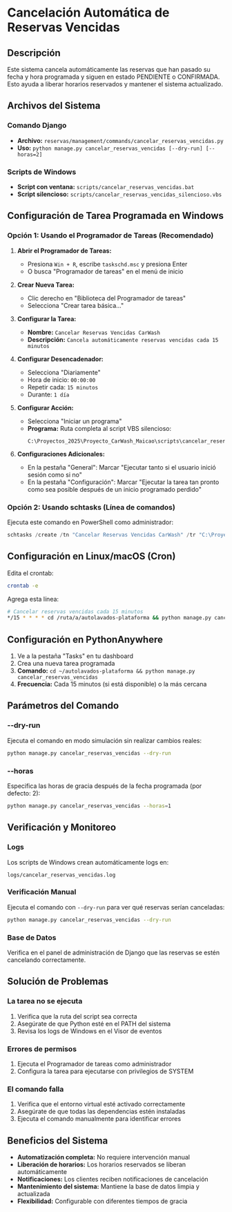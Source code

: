 # Cancelación Automática de Reservas Vencidas

## Descripción

Este sistema cancela automáticamente las reservas que han pasado su fecha y hora programada y siguen en estado PENDIENTE o CONFIRMADA. Esto ayuda a liberar horarios reservados y mantener el sistema actualizado.

## Archivos del Sistema

### Comando Django
- **Archivo:** `reservas/management/commands/cancelar_reservas_vencidas.py`
- **Uso:** `python manage.py cancelar_reservas_vencidas [--dry-run] [--horas=2]`

### Scripts de Windows
- **Script con ventana:** `scripts/cancelar_reservas_vencidas.bat`
- **Script silencioso:** `scripts/cancelar_reservas_vencidas_silencioso.vbs`

## Configuración de Tarea Programada en Windows

### Opción 1: Usando el Programador de Tareas (Recomendado)

1. **Abrir el Programador de Tareas:**
   - Presiona `Win + R`, escribe `taskschd.msc` y presiona Enter
   - O busca "Programador de tareas" en el menú de inicio

2. **Crear Nueva Tarea:**
   - Clic derecho en "Biblioteca del Programador de tareas"
   - Selecciona "Crear tarea básica..."

3. **Configurar la Tarea:**
   - **Nombre:** `Cancelar Reservas Vencidas CarWash`
   - **Descripción:** `Cancela automáticamente reservas vencidas cada 15 minutos`

4. **Configurar Desencadenador:**
   - Selecciona "Diariamente"
   - Hora de inicio: `00:00:00`
   - Repetir cada: `15 minutos`
   - Durante: `1 día`

5. **Configurar Acción:**
   - Selecciona "Iniciar un programa"
   - **Programa:** Ruta completa al script VBS silencioso:
     ```
     C:\Proyectos_2025\Proyecto_CarWash_Maicao\scripts\cancelar_reservas_vencidas_silencioso.vbs
     ```

6. **Configuraciones Adicionales:**
   - En la pestaña "General": Marcar "Ejecutar tanto si el usuario inició sesión como si no"
   - En la pestaña "Configuración": Marcar "Ejecutar la tarea tan pronto como sea posible después de un inicio programado perdido"

### Opción 2: Usando schtasks (Línea de comandos)

Ejecuta este comando en PowerShell como administrador:

```powershell
schtasks /create /tn "Cancelar Reservas Vencidas CarWash" /tr "C:\Proyectos_2025\Proyecto_CarWash_Maicao\scripts\cancelar_reservas_vencidas_silencioso.vbs" /sc minute /mo 15 /ru SYSTEM
```

## Configuración en Linux/macOS (Cron)

Edita el crontab:
```bash
crontab -e
```

Agrega esta línea:
```bash
# Cancelar reservas vencidas cada 15 minutos
*/15 * * * * cd /ruta/a/autolavados-plataforma && python manage.py cancelar_reservas_vencidas
```

## Configuración en PythonAnywhere

1. Ve a la pestaña "Tasks" en tu dashboard
2. Crea una nueva tarea programada
3. **Comando:** `cd ~/autolavados-plataforma && python manage.py cancelar_reservas_vencidas`
4. **Frecuencia:** Cada 15 minutos (si está disponible) o la más cercana

## Parámetros del Comando

### --dry-run
Ejecuta el comando en modo simulación sin realizar cambios reales:
```bash
python manage.py cancelar_reservas_vencidas --dry-run
```

### --horas
Especifica las horas de gracia después de la fecha programada (por defecto: 2):
```bash
python manage.py cancelar_reservas_vencidas --horas=1
```

## Verificación y Monitoreo

### Logs
Los scripts de Windows crean automáticamente logs en:
```
logs/cancelar_reservas_vencidas.log
```

### Verificación Manual
Ejecuta el comando con `--dry-run` para ver qué reservas serían canceladas:
```bash
python manage.py cancelar_reservas_vencidas --dry-run
```

### Base de Datos
Verifica en el panel de administración de Django que las reservas se estén cancelando correctamente.

## Solución de Problemas

### La tarea no se ejecuta
1. Verifica que la ruta del script sea correcta
2. Asegúrate de que Python esté en el PATH del sistema
3. Revisa los logs de Windows en el Visor de eventos

### Errores de permisos
1. Ejecuta el Programador de tareas como administrador
2. Configura la tarea para ejecutarse con privilegios de SYSTEM

### El comando falla
1. Verifica que el entorno virtual esté activado correctamente
2. Asegúrate de que todas las dependencias estén instaladas
3. Ejecuta el comando manualmente para identificar errores

## Beneficios del Sistema

- **Automatización completa:** No requiere intervención manual
- **Liberación de horarios:** Los horarios reservados se liberan automáticamente
- **Notificaciones:** Los clientes reciben notificaciones de cancelación
- **Mantenimiento del sistema:** Mantiene la base de datos limpia y actualizada
- **Flexibilidad:** Configurable con diferentes tiempos de gracia